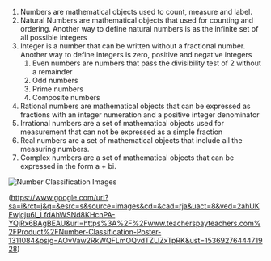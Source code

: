1. Numbers are mathematical objects used to count, measure and label. 
1. Natural Numbers are mathematical objects that used for counting and ordering. Another way to define natural numbers is as the infinite set of all possible integers
1. Integer is a number that can be written without a fractional number. Another way to define integers is zero, positive and negative integers
    1. Even numbers are numbers that pass the divisibility test of 2 without a remainder
    1. Odd numbers
    1. Prime numbers
    1. Composite numbers
1. Rational numbers are mathematical objects that can be expressed as fractions with an integer numeration and a positive integer denominator
1. Irrational numbers are a set of mathematical objects used for measurement that can not be expressed as a simple fraction
1. Real numbers are a set of mathematical objects that include all the measuring numbers. 
1. Complex numbers are a set of mathematical objects that can be expressed in the form a + bi. 

![Number Classification Images](https://www.google.com/url?sa=i&rct=j&q=&esrc=s&source=images&cd=&cad=rja&uact=8&ved=2ahUKEwj0uYLm-7fdAhUSON8KHSLJCUkQjRx6BAgBEAU&url=https%3A%2F%2Fwww.slideshare.net%2Fkliegey524%2Fclassification-of-numbers-and-variables-and-expression-presentation&psig=AOvVaw2RkWQFLmOQvdTZLlZxTpRK&ust=1536927644471928)

(https://www.google.com/url?sa=i&rct=j&q=&esrc=s&source=images&cd=&cad=rja&uact=8&ved=2ahUKEwjcju6I_LfdAhWSNd8KHcnPA-YQjRx6BAgBEAU&url=https%3A%2F%2Fwww.teacherspayteachers.com%2FProduct%2FNumber-Classification-Poster-1311084&psig=AOvVaw2RkWQFLmOQvdTZLlZxTpRK&ust=1536927644471928)
